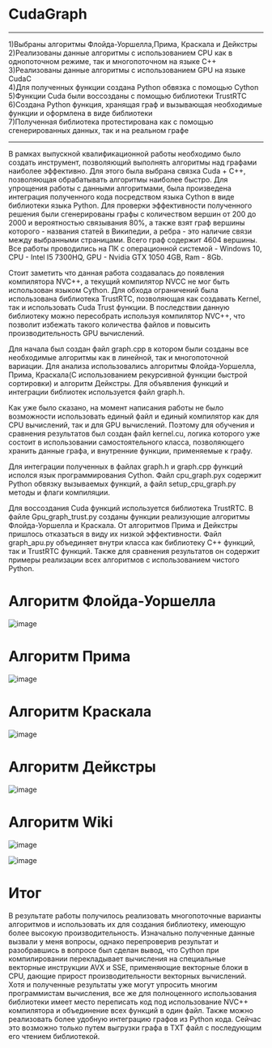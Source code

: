 # CudaGraph
_________________________________________________________________________________________________________________________________________________________________________________
1)Выбраны алгоритмы Флойда-Уоршелла,Прима, Краскала и Дейкстры<br/>
2)Реализованы данные алгоритмы с использованием CPU как в однопоточном режиме, так и многопоточном на языке С++<br/>
3)Реализованы данные алгоритмы с использованием GPU на языке CudaC<br/>
4)Для полученных функции создана Python обвязка c помощью Cython<br/>
5)Функции Cuda были воссозданы с помощью библиотеки TrustRTC<br/>
6)Создана Python функция, хранящая граф и вызывающая необходимые функции и оформлена в виде библиотеки<br/>
7)Полученная библиотека протестирована как с помощью сгенерированных данных, так и на реальном графе<br/>
_________________________________________________________________________________________________________________________________________________________________________________
В рамках выпускной квалификационной работы необходимо было создать инструмент, позволяющий выполнять алгоритмы над графами наиболее эффективно. Для этого была выбрана связка Сuda + C++, позволяющая обрабатывать алгоритмы наиболее быстро. Для упрощения работы с данными алгоритмами, была произведена интеграция полученного кода посредством языка Cython в виде библиотеки языка Python. Для проверки эффективности полученного решения были сгенерированы графы с количеством вершин от 200 до 2000 и вероятностью связывания 80%, а также взят граф вершины которого - названия статей в Википедии, а ребра - это наличие связи между выбранными страницами. Всего граф содержит 4604 вершины. Все работы проводились на ПК с операционной системой - Windows 10, CPU - Intel I5 7300HQ, GPU - Nvidia GTX 1050 4GB, Ram - 8Gb. 

Стоит заметить что данная работа создавалась до появления компилятора NVC++, а текущий компилятор NVCC не мог быть использован языком Cython. Для обхода ограничений была использована библиотека TrustRTC, позволяющая как создавать Kernel, так и использовать Cuda Trust функции. В последствии данную библиотеку можно пересобрать используя компилятор NVC++, что позволит избежать такого количества файлов и повысить производительность GPU вычислений.

Для начала был создан файл graph.cpp в котором были созданы все необходимые алгоритмы как в линейной, так и многопоточной вариации. Для анализа использовались алгоритмы Флойда-Уоршелла, Прима, Краскала(С использованием рекурсивной функции быстрой сортировки) и алгоритм Дейкстры. Для объявления функций и интеграции библиотек используется файл graph.h.

Как уже было сказано, на момент написания работы не было возможности использовать единый файл и единый компилятор как для CPU вычислений, так и для GPU вычислений. Поэтому для обучения и сравнения результатов был создан файл kernel.cu, логика которого уже состоит в использовании самостоятельного класса, позволяющего хранить данные графа, и внутренние функции, применяемые к графу.

Для интеграции полученных в файлах graph.h и graph.cpp функций исполся язык программирования Cython. Файл cpu_graph.pyx содержит Python обвязку вызываемых функций, а файл setup_cpu_graph.py методы и флаги компиляции.

Для воссоздания Cuda функций используется библиотека TrustRTC. В файле Gpu_graph_trust.py созданы функции реализующие алгоритмы Флойда-Уоршелла и Краскала. От алгоритмов Прима и Дейкстры пришлось отказаться в виду их низкой эффективности. Файл graph_apu.py объединяет внутри класса как библиотеку С++ функций, так и TrustRTC функций. Также для сравнения результатов он содержит примеры реализации всех алгоритмов с использованием чистого Python.

# Алгоритм Флойда-Уоршелла

![image](https://user-images.githubusercontent.com/87370709/126149042-66d8a1e9-5922-4996-a0b8-db27f9f18159.png)

# Алгоритм Прима

![image](https://user-images.githubusercontent.com/87370709/126149153-4a8f5caa-88ff-426b-8afd-0c1841b10ffc.png)

# Алгоритм Краскала

![image](https://user-images.githubusercontent.com/87370709/126149263-4b426bcf-d5ce-49b9-ba4e-cc64968a506b.png)


# Алгоритм Дейкстры

![image](https://user-images.githubusercontent.com/87370709/126149330-53ac8645-458e-462c-9ad1-9a71d507f587.png)

# Алгоритм Wiki

![image](https://user-images.githubusercontent.com/87370709/126149417-8770f525-0833-4a4b-af36-56feb985edb7.png)

![image](https://user-images.githubusercontent.com/87370709/126149452-9f5bd5f9-56eb-472f-b882-935648075217.png)

# Итог

В результате работы получилось реализовать многопоточные варианты алгоритмов и использовать их для создания библиотеку, имеющую более высокую производительность. Изначально полученные данные вызвали у меня вопросы, однако перепроверив результат и разобравшись в вопросе был сделан вывод, что Cython при компилировании перекладывает вычисления на специальные векторные инструкции AVX и SSE, применяющие векторные блоки в CPU, дающие прирост производительности векторных вычислений. Хотя и полученные результаты уже могут упросить многим программистам вычисления, все же для полноценного использования библиотеки имеет место переписать код под использование NVC++ компилятора и объединение всех функций в один файл. Также можно реализовать более удобную интеграцию графов из Python кода. Сейчас это возможно только путем выгрузки графа в TXT файл с последующим его чтением библиотекой.
